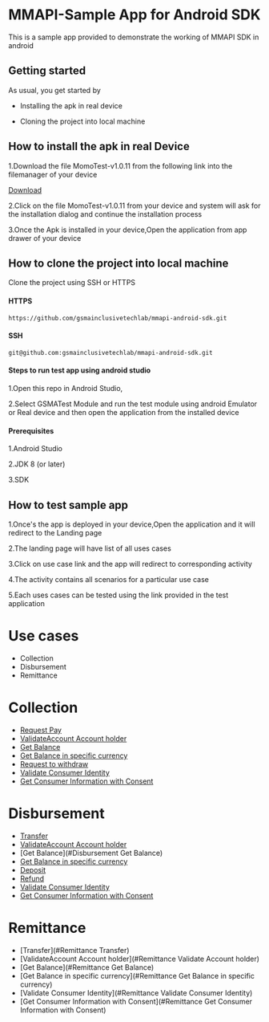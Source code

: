 

# MMAPI-Sample App for Android SDK

This is a sample app provided to demonstrate the working of MMAPI SDK in android

## Getting started

As usual, you get started by 

* Installing  the apk in real device

* Cloning the project into local machine



## How  to install the apk in real Device

1.Download the file MomoTest-v1.0.11 from the following link into the filemanager of your  device
 
[Download](../release/MomoTest-v1.0.11.apk)


2.Click on the file MomoTest-v1.0.11 from your device and system will ask for the installation dialog and continue the installation process

3.Once the Apk is installed in your device,Open the application from app drawer of your device 


## How to clone the project into local machine


Clone the project using SSH or HTTPS 

#### HTTPS

```
https://github.com/gsmainclusivetechlab/mmapi-android-sdk.git

```

#### SSH  

```
git@github.com:gsmainclusivetechlab/mmapi-android-sdk.git

```

#### Steps to run test app using android studio

1.Open this repo in Android Studio,

2.Select GSMATest Module and run the test module using android Emulator or Real device and then open the application from the installed device


#### Prerequisites

1.Android Studio 

2.JDK 8 (or later)

3.SDK

## How to test sample app

1.Once's the app is deployed in your device,Open the application and it will redirect to the Landing page

2.The landing page will have list of all uses cases

3.Click on use case link and the app will redirect to corresponding activity

4.The activity contains all scenarios for a particular use case

5.Each uses cases can be tested using the link  provided in the test application

# Use cases

* Collection
* Disbursement
* Remittance


# Collection

* [Request Pay](#Collection-Request-Pay)
* [ValidateAccount Account holder](#Collection-ValidateAccount-Account-holder)
* [Get Balance](#Collection-Get-Balance)
* [Get Balance in specific currency](#Collection-Get-Balance-in-specific-currency)
* [Request to withdraw](#Collection-Request-to-withdraw)
* [Validate Consumer Identity](#Collection-Validate-Consumer-Identity)
* [Get Consumer Information with Consent](#Get-Consumer-Information-with-Consent)	

# Disbursement

* [Transfer](#Disbursement-Transfer)
* [ValidateAccount Account holder](#Disbursement-ValidateAccount-Account-holder)
* [Get Balance](#Disbursement Get Balance)
* [Get Balance in specific currency](#Disbursement-Get-Balance-in-specific-currency)
* [Deposit](#Disbursement-Deposit)
* [Refund](#Disbursement-Refund)
* [Validate Consumer Identity](#Disbursement-Validate-Consumer-Identity)
* [Get Consumer Information with Consent](#Disbursement-Get-Consumer-Information-with-Consent)	


# Remittance

* [Transfer](#Remittance Transfer)
* [ValidateAccount Account holder](#Remittance Validate Account holder)
* [Get Balance](#Remittance Get Balance)
* [Get Balance in specific currency](#Remittance Get Balance in specific currency)
* [Validate Consumer Identity](#Remittance Validate Consumer Identity)
* [Get Consumer Information with Consent](#Remittance Get Consumer Information with Consent)	

<a href="Collection-Request-Pay"></a>



















